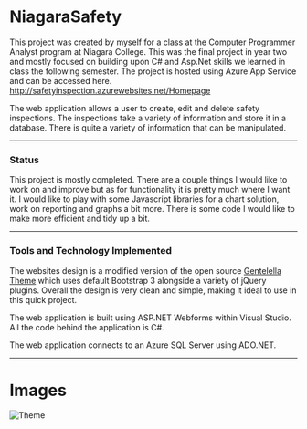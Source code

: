 # NiagaraSafety
This project was created by myself for a class at the Computer Programmer Analyst program at Niagara College.  This was the final project in year two and mostly focused on building upon C# and Asp.Net skills we learned in class the following semester.  The project is hosted using Azure App Service and can be accessed here.  http://safetyinspection.azurewebsites.net/Homepage

The web application allows a user to create, edit and delete safety inspections.  The inspections take a variety of information and store it in a database.  There is quite a variety of information that can be manipulated.

---

### Status
This project is mostly completed.  There are a couple things I would like to work on and improve but as for functionality it is pretty much where I want it.  I would like to play with some Javascript libraries for a chart solution, work on reporting and graphs a bit more.  There is some code I would like to make more efficient and tidy up a bit.

---

### Tools and Technology Implemented
The websites design is a modified version of the open source [Gentelella Theme](https://github.com/puikinsh/gentelella) which uses default
Bootstrap 3 alongside a variety of jQuery plugins.  Overall the design is very clean and simple, making it ideal to use in this quick
project.

The web application is built using ASP.NET Webforms within Visual Studio.  All the code behind the application is C#.  

The web application connects to an Azure SQL Server using ADO.NET.

---

# Images
![Theme](https://camo.githubusercontent.com/0fc2018c171a0d6e721ad421391c006f316eee03/68747470733a2f2f63646e2e636f6c6f726c69622e636f6d2f77702f77702d636f6e74656e742f75706c6f6164732f73697465732f322f67656e74656c656c6c612d61646d696e2d74656d706c6174652d707265766965772e6a7067)
